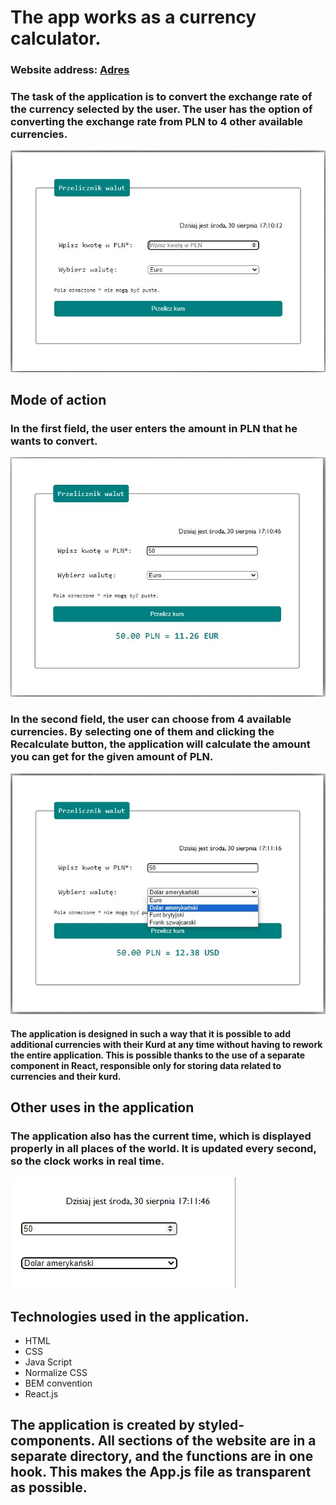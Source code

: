 # The app works as a currency calculator.
  ### Website address: [Adres](https://t-samborski.github.io/currency-converter-react/)
### The task of the application is to convert the exchange rate of the currency selected by the user. The user has the option of converting the exchange rate from PLN to 4 other available currencies.
![Widok aplikacji](/image/First.jpg)
## Mode of action
### In the first field, the user enters the amount in PLN that he wants to convert.
![Podanie kwoty](/image/second.jpg)
### In the second field, the user can choose from 4 available currencies. By selecting one of them and clicking the Recalculate button, the application will calculate the amount you can get for the given amount of PLN.
![Wybór waluty](/image/currency.jpg)

#### The application is designed in such a way that it is possible to add additional currencies with their Kurd at any time without having to rework the entire application. This is possible thanks to the use of a separate component in React, responsible only for storing data related to currencies and their kurd.

## Other uses in the application
### The application also has the current time, which is displayed properly in all places of the world. It is updated every second, so the clock works in real time.
![Zegar](/image/cllock.jpg)

## Technologies used in the application.
- HTML
- CSS
- Java Script
- Normalize CSS
- BEM convention
- React.js
## The application is created by styled-components. All sections of the website are in a separate directory, and the functions are in one hook. This makes the App.js file as transparent as possible.

